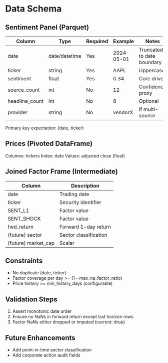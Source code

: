 # Data Schema

## Sentiment Panel (Parquet)

| Column | Type | Required | Example | Notes |
|--------|------|----------|---------|------|
| date | date/datetime | Yes | 2024-05-01 | Truncated to date boundary |
| ticker | string | Yes | AAPL | Uppercase |
| sentiment | float | Yes | 0.34 | Core driver |
| source_count | int | No | 12 | Confidence proxy |
| headline_count | int | No | 8 | Optional |
| provider | string | No | vendorX | If multi-source |

Primary key expectation: (date, ticker)

## Prices (Pivoted DataFrame)
Columns: tickers
Index: date
Values: adjusted close (float)

## Joined Factor Frame (Intermediate)
| Column | Description |
|--------|-------------|
| date | Trading date |
| ticker | Security identifier |
| SENT_L1 | Factor value |
| SENT_SHOCK | Factor value |
| fwd_return | Forward 1-day return |
| (future) sector | Sector classification |
| (future) market_cap | Scalar |

## Constraints
- No duplicate (date, ticker)
- Factor coverage per day >= (1 - max_na_factor_ratio)
- Price history >= min_history_days (configurable)

## Validation Steps
1. Assert monotonic date order
2. Ensure no NaNs in forward return except last horizon rows
3. Factor NaNs either dropped or imputed (current: drop)

## Future Enhancements
- Add point-in-time sector classification
- Add corporate action audit fields
